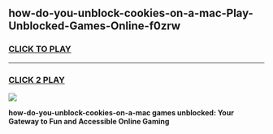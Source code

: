 
## how-do-you-unblock-cookies-on-a-mac-Play-Unblocked-Games-Online-f0zrw
<h3>
<a href="https://premium76.site?title=how-do-you-unblock-cookies-on-a-mac&ref=25A">CLICK TO PLAY</a></h3>
<hr>

<h3>
<a href="https://premium76.site?title=how-do-you-unblock-cookies-on-a-mac&ref=25A">CLICK 2 PLAY</a>
  
</h3>

<a href="https://premium76.site?title=how-do-you-unblock-cookies-on-a-mac&ref=25A"><img src="https://clearcache.store/games.png"></a>


**how-do-you-unblock-cookies-on-a-mac games unblocked: Your Gateway to Fun and Accessible Online Gaming**
